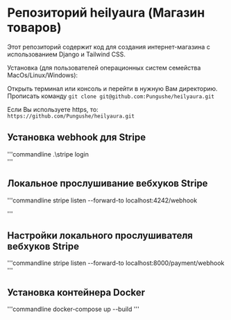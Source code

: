 # Репозиторий heilyaura (Магазин товаров)

Этот репозиторий содержит код для создания интернет-магазина с использованием Django и Tailwind CSS.

Установка (для пользователей операционных систем семейства MacOs/Linux/Windows):

Открыть терминал или консоль и перейти в нужную Вам директорию. Прописать команду `git clone git@github.com:Pungushe/heilyaura.git`

Если Вы используете https, то: `https://github.com/Pungushe/heilyaura.git`

## Установка webhook для Stripe

'''commandline
     .\stripe login  
'''

## Локальное прослушивание  вебхуков Stripe

'''commandline
stripe listen --forward-to localhost:4242/webhook

'''

## Настройки локального прослушивателя вебхуков Stripe

'''commandline
     stripe listen --forward-to localhost:8000/payment/webhook
'''

## Установка контейнера Docker

'''commandline
     docker-compose up --build
'''
